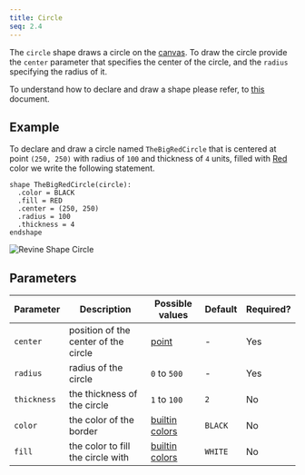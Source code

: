 ```yaml
---
title: Circle
seq: 2.4
---
```


The `circle` shape draws a circle on the [canvas](/docs/canvas). To draw the circle provide the `center` parameter that specifies the center of the circle, and the `radius` specifying the radius of it.

To understand how to declare and draw a shape please refer, to [this](/docs/shapes) document.

## Example

To declare and draw a circle named `TheBigRedCircle` that is centered at point `(250, 250)` with radius of `100` and thickness of `4` units, filled with [Red](/docs/colors) color we write the following statement.

```
shape TheBigRedCircle(circle):
  .color = BLACK
  .fill = RED
  .center = (250, 250)
  .radius = 100
  .thickness = 4
endshape
```

![Revine Shape Circle](https://user-images.githubusercontent.com/4745789/139802924-4623154a-15ed-4abb-960d-a7a40c7a57fc.png)

## Parameters

| Parameter | Description | Possible values | Default | Required? |
|------------|------------|-----------------|-----------|---------|
| `center`  |  position of the center of the circle | [point](/docs/point) | - |  Yes |
| `radius`  |  radius of the circle | `0` to `500` | - |  Yes  |
| `thickness`  |  the thickness of the circle | `1` to `100` | `2`  |  No  |
| `color`  |  the color of the border | [builtin colors](/docs/colors) | `BLACK`  |  No  |
| `fill`  |  the color to fill the circle with | [builtin colors](/docs/colors) | `WHITE`  |  No  |
